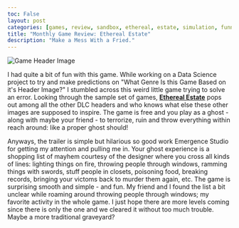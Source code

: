 ```yaml
---
toc: False
layout: post
categories: [games, review, sandbox, ethereal, estate, simulation, funny]
title: "Monthly Game Review: Ethereal Estate"
description: "Make a Mess With a Fried."
---
```


![Game Header Image](https://cdn.cloudflare.steamstatic.com/steam/apps/1529470/header.jpg?t=1615838798)

I had quite a bit of fun with this game.
While working on a Data Science project to try and make predictions on "What Genre Is this Game Based on it's Header Image?" I stumbled across this weird little game trying to solve an error. Looking through the sample set of games, [**Ethereal Estate**](https://store.steampowered.com/app/1529470/Ethereal_Estate/) pops out among all the other DLC headers and who knows what else these other images are supposed to inspire. The game is free and you play as a ghost - along with maybe your friend - to terrorize, ruin and throw everything within reach around: like a proper ghost should!

Anyways, the trailer is simple but hilarious so good work Emergence Studio for getting my attention and pulling me in.
Your ghost experience is a shopping list of mayhem courtesy of the designer where you cross all kinds of lines: lighting things on fire, throwing people through windows, ramming things with swords, stuff people in closets, poisoning food, breaking records, bringing your victoms back to murder them again, etc. The game is surprising smooth and simple - and fun. My friend and I found the list a bit unclear while roaming around throwing people through windows; my favorite activity in the whole game. I just hope there are more levels coming since there is only the one and we cleared it without too much trouble. Maybe a more traditional graveyard?